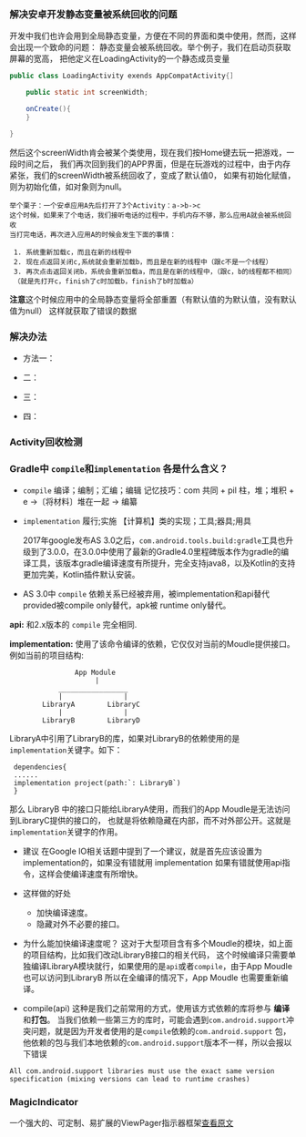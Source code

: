 ### 解决安卓开发静态变量被系统回收的问题
开发中我们也许会用到全局静态变量，方便在不同的界面和类中使用，然而，这样会出现一个致命的问题：
静态变量会被系统回收。举个例子，我们在启动页获取屏幕的宽高，
把他定义在LoadingActivity的一个静态成员变量

````java
public class LoadingActivity exends AppCompatActivity{]

    public static int screenWidth;

    onCreate(){
    }

}
````

然后这个screenWidth肯会被某个类使用，现在我们按Home键去玩一把游戏，一段时间之后，
我们再次回到我们的APP界面，但是在玩游戏的过程中，由于内存紧张，我们的screenWidth被系统回收了，变成了默认值0，
如果有初始化赋值，则为初始化值，如对象则为null。

    举个栗子：一个安卓应用A先后打开了3个Activity：a->b->c
    这个时候，如果来了个电话，我们接听电话的过程中，手机内存不够，那么应用A就会被系统回收
    当打完电话，再次进入应用A的时候会发生下面的事情：

     1. 系统重新加载c，而且在新的线程中
     2. 现在点返回关闭c,系统就会重新加载b，而且是在新的线程中（跟c不是一个线程）
     3. 再次点击返回关闭b，系统会重新加载a，而且是在新的线程中，（跟c，b的线程都不相同）
     （就是先打开c，finish了c时加载b，finish了b时加载a）
 **注意**这个时候应用中的全局静态变量将全部重置（有默认值的为默认值，没有默认值为null）
 这样就获取了错误的数据

### 解决办法

 * 方法一：

 * 二：
 * 三：
 * 四：

### Activity回收检测


### Gradle中 `compile`和`implementation` 各是什么含义？
* `compile` 编译；编制；汇编；编辑  记忆技巧：com 共同 + pil 柱，堆；堆积 + e →〔将材料〕堆在一起 → 编纂
* `implementation` 履行;实施 【计算机】类的实现；工具;器具;用具 
    
    2017年google发布AS 3.0之后，`com.android.tools.build:gradle`工具也升级到了3.0.0，在3.0.0中使用了最新的Gradle4.0里程碑版本作为gradle的编译工具，该版本gradle编译速度有所提升，完全支持java8，以及Kotlin的支持更加完美，Kotlin插件默认安装。

* AS 3.0中 `compile` 依赖关系已经被弃用，被implementation和api替代 provided被compile only替代，apk被 runtime only替代。

**api:** 和2.x版本的 `compile` 完全相同.

**implementation:** 使用了该命令编译的依赖，它仅仅对当前的Moudle提供接口。例如当前的项目结构:
````
                App Module
                     |
            _________________
            |               |           
        LibraryA        LibraryC  
            |               |
        LibraryB        LibraryD

````
LibraryA中引用了LibraryB的库，如果对LibraryB的依赖使用的是`implementation`关键字。如下：
````
 dependencies{
 ......
 implementation project(path:`: LibraryB`)
 }
````
那么 LibraryB 中的接口只能给LibraryA使用，而我们的App Moudle是无法访问到LibraryC提供的接口的，
也就是将依赖隐藏在内部，而不对外部公开。这就是`implementation`关键字的作用。

* 建议
    在Google IO相关话题中提到了一个建议，就是首先应该设置为implementation的，如果没有错就用 implementation 
    如果有错就使用api指令，这样会使编译速度有所增快。
* 这样做的好处
    * 加快编译速度。
    * 隐藏对外不必要的接口。

* 为什么能加快编译速度呢？
    这对于大型项目含有多个Moudle的模块，如上面的项目结构，比如我们改动LibraryB接口的相关代码，
    这个时候编译只需要单独编译LibraryA模块就行，如果使用的是`api`或者`compile`，由于App Moudle也可以访问到LibraryB
    所以在全编译的情况下，App Moudle 也需要重新编译。

* compile(api)
    这种是我们之前常用的方式，使用该方式依赖的库将参与 **编译**和**打包**。
    当我们依赖一些第三方的库时，可能会遇到`com.android.support`冲突问题，就是因为开发者使用的是`compile`依赖的`com.android.support`
    包，他依赖的包与我们本地依赖的`com.android.support`版本不一样，所以会报以下错误
````
All com.android.support libraries must use the exact same version specification (mixing versions can lead to runtime crashes)
````



### MagicIndicator
一个强大的、可定制、易扩展的ViewPager指示器框架[查看原文](https://github.com/hackware1993/MagicIndicator)

